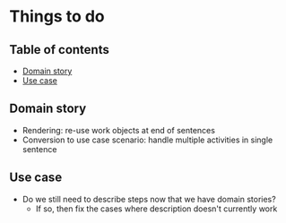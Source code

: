 # Things to do

## Table of contents

- [Domain story](#domain-story)
- [Use case](#use-case)


## Domain story

- Rendering: re-use work objects at end of sentences
- Conversion to use case scenario: handle multiple activities in single sentence


## Use case

- Do we still need to describe steps now that we have domain stories?
  - If so, then fix the cases where description doesn't currently work
